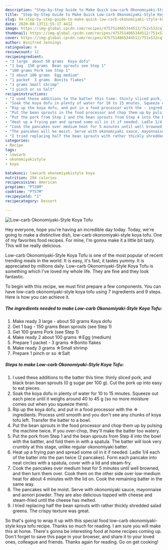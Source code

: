 ```yaml
---
description: "Step-by-Step Guide to Make Quick Low-carb Okonomiyaki-Style Koya Tofu"
title: "Step-by-Step Guide to Make Quick Low-carb Okonomiyaki-Style Koya Tofu"
slug: 94-step-by-step-guide-to-make-quick-low-carb-okonomiyaki-style-koya-tofu
date: 2020-08-13T11:55:17.441Z
image: https://img-global.cpcdn.com/recipes/4757514865344512/751x532cq70/low-carb-okonomiyaki-style-koya-tofu-recipe-main-photo.jpg
thumbnail: https://img-global.cpcdn.com/recipes/4757514865344512/751x532cq70/low-carb-okonomiyaki-style-koya-tofu-recipe-main-photo.jpg
cover: https://img-global.cpcdn.com/recipes/4757514865344512/751x532cq70/low-carb-okonomiyaki-style-koya-tofu-recipe-main-photo.jpg
author: Winifred Jennings
ratingvalue: 4
reviewcount: 12
recipeingredient:
- "3 large  about 50 grams  Koya dofu"
- "1 bag  150 grams  Bean sprouts see Step 1"
- "100 grams Pork see Step 1"
- "2 about 100 grams  Egg medium"
- "1 packet  3 grams  Bonito flakes"
- "3 grams Small shrimp"
- "1 pinch or so Salt"
recipeinstructions:
- "I used these additions to the batter this time: thinly sliced pork, and black bran bean sprouts (0 g sugar per 100 g). Cut the pork up into easy to eat pieces."
- "Soak the koya dofu in plenty of water for 10 to 15 mnutes. Squeeze out each piece until it weighs around 40 to 45 g (so no more moisture comes out when you squeeze them)."
- "Rip up the koya dofu, and put in a food processor with the ☆ ingredients. Process until smooth and you don&#39;t see any chunks of koya tofu left. Transfer the batter to a bowl."
- "Put the bean sprouts in the food processor and chop them up by pulsing the machine twice. If you over-chop, they&#39;ll make the batter too watery."
- "Put the pork from Step 1 and the bean sprouts from Step 4 into the bowl with the battter, and fold them in with a spatula. The batter will look very crumbly at this stage, unlike regular okonomiyaki batter."
- "Heat up a frying pan and spread some oil in it if needed. Ladle 1/4 each of the batter into the pan twice (2 pancakes). Form each pancake into neat circles with a spatula, cover with a lid and steam-fry."
- "Cook the pancakes over medium heat for 5 minutes until well browned, and then turn them over. Cook them on the other side over low-medium heat for about 4 minutes with the lid on. Cook the remaining batter in the same way."
- "The pancakes will be moist. Serve with okonomiyaki sauce, mayonnaise and aonori powder. They are also delicious topped with cheese and steam-fried until the cheese has melted."
- "I tried replacing half the bean sprouts with rather thickly shredded salad greens. The crispy texture was great."
categories:
- Recipe
tags:
- lowcarb
- okonomiyakistyle
- koya

katakunci: lowcarb okonomiyakistyle koya 
nutrition: 294 calories
recipecuisine: American
preptime: "PT28M"
cooktime: "PT57M"
recipeyield: "1"
recipecategory: Dessert

---
```



![Low-carb Okonomiyaki-Style Koya Tofu](https://img-global.cpcdn.com/recipes/4757514865344512/751x532cq70/low-carb-okonomiyaki-style-koya-tofu-recipe-main-photo.jpg)

Hey everyone, hope you're having an incredible day today. Today, we're going to make a distinctive dish, low-carb okonomiyaki-style koya tofu. One of my favorites food recipes. For mine, I'm gonna make it a little bit tasty. This will be really delicious.

Low-carb Okonomiyaki-Style Koya Tofu is one of the most popular of recent trending meals in the world. It is easy, it's fast, it tastes yummy. It is appreciated by millions daily. Low-carb Okonomiyaki-Style Koya Tofu is something which I've loved my whole life. They are fine and they look fantastic.




To begin with this recipe, we must first prepare a few components. You can have low-carb okonomiyaki-style koya tofu using 7 ingredients and 9 steps. Here is how you can achieve it.

<!--inarticleads1-->

##### The ingredients needed to make Low-carb Okonomiyaki-Style Koya Tofu:

1. Make ready 3 large - about 50 grams  Koya dofu
1. Get 1 bag - 150 grams  Bean sprouts (see Step 1)
1. Get 100 grams Pork (see Step 1)
1. Make ready 2 about 100 grams  ☆Egg (medium)
1. Prepare 1 packet - 3 grams  ☆Bonito flakes
1. Make ready 3 grams ☆Small shrimp
1. Prepare 1 pinch or so ☆Salt




<!--inarticleads2-->

##### Steps to make Low-carb Okonomiyaki-Style Koya Tofu:

1. I used these additions to the batter this time: thinly sliced pork, and black bran bean sprouts (0 g sugar per 100 g). Cut the pork up into easy to eat pieces.
1. Soak the koya dofu in plenty of water for 10 to 15 mnutes. Squeeze out each piece until it weighs around 40 to 45 g (so no more moisture comes out when you squeeze them).
1. Rip up the koya dofu, and put in a food processor with the ☆ ingredients. Process until smooth and you don&#39;t see any chunks of koya tofu left. Transfer the batter to a bowl.
1. Put the bean sprouts in the food processor and chop them up by pulsing the machine twice. If you over-chop, they&#39;ll make the batter too watery.
1. Put the pork from Step 1 and the bean sprouts from Step 4 into the bowl with the battter, and fold them in with a spatula. The batter will look very crumbly at this stage, unlike regular okonomiyaki batter.
1. Heat up a frying pan and spread some oil in it if needed. Ladle 1/4 each of the batter into the pan twice (2 pancakes). Form each pancake into neat circles with a spatula, cover with a lid and steam-fry.
1. Cook the pancakes over medium heat for 5 minutes until well browned, and then turn them over. Cook them on the other side over low-medium heat for about 4 minutes with the lid on. Cook the remaining batter in the same way.
1. The pancakes will be moist. Serve with okonomiyaki sauce, mayonnaise and aonori powder. They are also delicious topped with cheese and steam-fried until the cheese has melted.
1. I tried replacing half the bean sprouts with rather thickly shredded salad greens. The crispy texture was great.




So that's going to wrap it up with this special food low-carb okonomiyaki-style koya tofu recipe. Thanks so much for reading. I am sure you will make this at home. There's gonna be interesting food at home recipes coming up. Don't forget to save this page in your browser, and share it to your loved ones, colleague and friends. Thanks again for reading. Go on get cooking!
